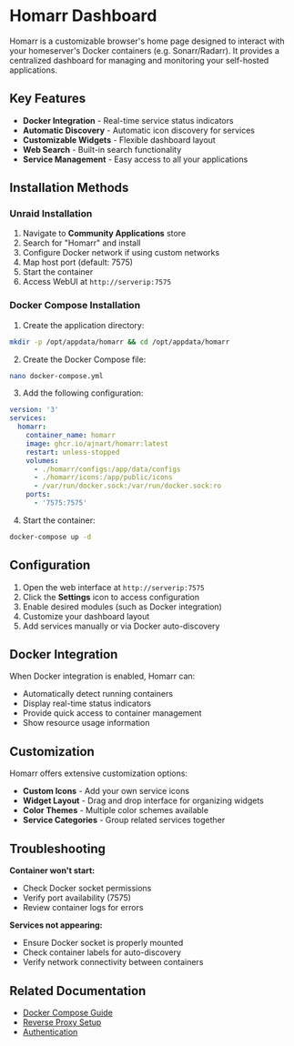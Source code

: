 # Homarr Dashboard

Homarr is a customizable browser's home page designed to interact with your homeserver's Docker containers (e.g. Sonarr/Radarr). It provides a centralized dashboard for managing and monitoring your self-hosted applications.

## Key Features

- **Docker Integration** - Real-time service status indicators
- **Automatic Discovery** - Automatic icon discovery for services
- **Customizable Widgets** - Flexible dashboard layout
- **Web Search** - Built-in search functionality
- **Service Management** - Easy access to all your applications

## Installation Methods

### Unraid Installation

1. Navigate to **Community Applications** store
2. Search for "Homarr" and install
3. Configure Docker network if using custom networks
4. Map host port (default: 7575)
5. Start the container
6. Access WebUI at `http://serverip:7575`

### Docker Compose Installation

1. Create the application directory:
```bash
mkdir -p /opt/appdata/homarr && cd /opt/appdata/homarr
```

2. Create the Docker Compose file:
```bash
nano docker-compose.yml
```

3. Add the following configuration:
```yaml
version: '3'
services:
  homarr:
    container_name: homarr
    image: ghcr.io/ajnart/homarr:latest
    restart: unless-stopped
    volumes:
      - ./homarr/configs:/app/data/configs
      - ./homarr/icons:/app/public/icons
      - /var/run/docker.sock:/var/run/docker.sock:ro
    ports:
      - '7575:7575'
```

4. Start the container:
```bash
docker-compose up -d
```

## Configuration

1. Open the web interface at `http://serverip:7575`
2. Click the **Settings** icon to access configuration
3. Enable desired modules (such as Docker integration)
4. Customize your dashboard layout
5. Add services manually or via Docker auto-discovery

## Docker Integration

When Docker integration is enabled, Homarr can:
- Automatically detect running containers
- Display real-time status indicators
- Provide quick access to container management
- Show resource usage information

## Customization

Homarr offers extensive customization options:
- **Custom Icons** - Add your own service icons
- **Widget Layout** - Drag and drop interface for organizing widgets
- **Color Themes** - Multiple color schemes available
- **Service Categories** - Group related services together

## Troubleshooting

**Container won't start:**
- Check Docker socket permissions
- Verify port availability (7575)
- Review container logs for errors

**Services not appearing:**
- Ensure Docker socket is properly mounted
- Check container labels for auto-discovery
- Verify network connectivity between containers

## Related Documentation

- [Docker Compose Guide](../tools/docker-compose.md)
- [Reverse Proxy Setup](../reverse-proxies/nginx-proxy-manager.md)
- [Authentication](../security/authelia.md)
